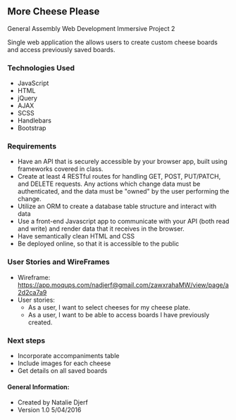 ## More Cheese Please
General Assembly Web Development Immersive Project 2

Single web application the allows users to create custom cheese boards and access previously saved boards.

### Technologies Used
* JavaScript
* HTML
* jQuery
* AJAX
* SCSS
* Handlebars
* Bootstrap

### Requirements

* Have an API that is securely accessible by your browser app, built using frameworks covered in class.
* Create at least 4 RESTful routes for handling GET, POST, PUT/PATCH, and DELETE requests. Any actions which change data must be authenticated, and the data must be "owned" by the user performing the change.
* Utilize an ORM to create a database table structure and interact with data
* Use a front-end Javascript app to communicate with your API (both read and write) and render data that it receives in the browser.
* Have semantically clean HTML and CSS
* Be deployed online, so that it is accessible to the public

### User Stories and WireFrames

*	Wireframe: https://app.moqups.com/nadjerf@gmail.com/zawxrahaMW/view/page/a2d2ca7a9
* User stories:
  * As a user, I want to select cheeses for my cheese plate.
  * As a user, I want to be able to access boards I have previously created.


### Next steps
  - Incorporate accompaniments table
  - Include images for each cheese
  - Get details on all saved boards


#### General Information:

* Created by Natalie Djerf
* Version 1.0 5/04/2016
